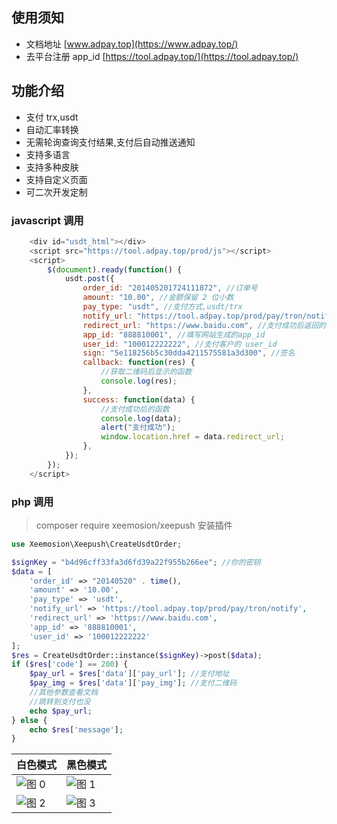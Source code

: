 ## 使用须知
- 文档地址 [www.adpay.top](https://www.adpay.top/)
- 去平台注册 app_id  [https://tool.adpay.top/](https://tool.adpay.top/)

## 功能介绍
- 支付 trx,usdt
- 自动汇率转换
- 无需轮询查询支付结果,支付后自动推送通知
- 支持多语言
- 支持多种皮肤
- 支持自定义页面
- 可二次开发定制


### javascript 调用

```JavaScript
    <div id="usdt_html"></div>
    <script src="https://tool.adpay.top/prod/js"></script>
    <script>
        $(document).ready(function() {
            usdt.post({
                order_id: "201405201724111872", //订单号
                amount: "10.00", //金额保留 2 位小数
                pay_type: "usdt", //支付方式,usdt/trx
                notify_url: "https://tool.adpay.top/prod/pay/tron/notify", //回调地址
                redirect_url: "https://www.baidu.com", //支付成功后返回的地址
                app_id: "888810001", //填写网站生成的app_id
                user_id: "100012222222", //支付客户的 user_id
                sign: "5e118256b5c30dda4211575581a3d300", //签名
                callback: function(res) {
                    //获取二维码后显示的函数
                    console.log(res);
                },
                success: function(data) {
                    //支付成功后的函数
                    console.log(data);
                    alert("支付成功");
                    window.location.href = data.redirect_url;
                },
            });
        });
    </script>
```


### php 调用

> composer require xeemosion/xeepush   安装插件

```php
use Xeemosion\Xeepush\CreateUsdtOrder;

$signKey = "b4d96cff33fa3d6fd39a22f955b266ee"; //你的密钥
$data = [
    'order_id' => "20140520" . time(),
    'amount' => '10.00',
    'pay_type' => 'usdt',
    'notify_url' => 'https://tool.adpay.top/prod/pay/tron/notify',
    'redirect_url' => 'https://www.baidu.com',
    'app_id' => '888810001',
    'user_id' => '100012222222'
];
$res = CreateUsdtOrder::instance($signKey)->post($data);
if ($res['code'] == 200) {
    $pay_url = $res['data']['pay_url']; //支付地址
    $pay_img = $res['data']['pay_img']; //支付二维码
    //其他参数查看文档
    //跳转到支付也没
    echo $pay_url;
} else {
    echo $res['message'];
}

```



| 白色模式                                                          | 黑色模式                                                          |
| ----------------------------------------------------------------- | ----------------------------------------------------------------- |
| ![图 0](https://imgs3.adpay.top/doc/2024-08-28-11-40-4738963.png) | ![图 1](https://imgs3.adpay.top/doc/2024-08-28-11-44-0840877.png) |
| ![图 2](https://imgs3.adpay.top/doc/2024-08-28-11-48-2905514.png) | ![图 3](https://imgs3.adpay.top/doc/2024-08-28-11-49-0977992.png) |



